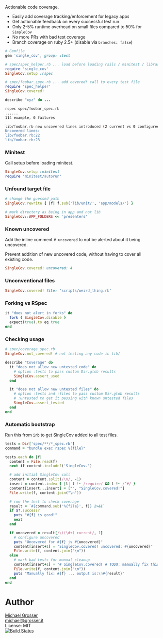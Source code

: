 Actionable code coverage.

 - Easily add coverage tracking/enforcement for legacy apps
 - Get actionable feedback on every successful test run
 - Only 2-5% runtime overhead on small files compared to 50% for `SimpleCov`
 - No more PRs with bad test coverage
 - Branch coverage on ruby 2.5+ (disable via `branches: false`)

```Ruby
# Gemfile
gem 'single_cov', group: :test

# spec/spec_helper.rb ... load before loading rails / minitest / libraries
require 'single_cov'
SingleCov.setup :rspec

# spec/foobar_spec.rb ... add covered! call to every test file
require 'spec_helper'
SingleCov.covered!

describe "xyz" do ...
```

```Bash
rspec spec/foobar_spec.rb
......
114 example, 0 failures

lib/foobar.rb new uncovered lines introduced (2 current vs 0 configured)",
Uncovered lines:
lib/foobar.rb:22
lib/foobar.rb:23
```

### Minitest

Call setup before loading minitest.

```Ruby
SingleCov.setup :minitest
require 'minitest/autorun'
```

### Unfound target file

```Ruby
# change the guessed path
SingleCov.rewrite { |f| f.sub('lib/unit/', 'app/models/') }

# mark directory as being in app and not lib
SingleCov::APP_FOLDERS << 'presenters'
```

### Known uncovered

Add the inline comment `# uncovered` to not be alerted about it being uncovered.

Prevent addition of new uncovered code, without having to cover all existing code.

```Ruby
SingleCov.covered! uncovered: 4
```

### Unconventional files

```Ruby
SingleCov.covered! file: 'scripts/weird_thing.rb'
```

### Forking vs RSpec

```Ruby
it "does not alert in forks" do
  fork { SingleCov.disable }
  expect(true).to eq true
end
```

### Checking usage

```Ruby
# spec/coverage_spec.rb
SingleCov.not_covered! # not testing any code in lib/

describe "Coverage" do
  it "does not allow new untested code" do
    # option :tests to pass custom Dir.glob results
    SingleCov.assert_used
  end

  it "does not allow new untested files" do
    # option :tests and :files to pass custom Dir.glob results
    # :untested to get it passing with known untested files
    SingleCov.assert_tested
  end
end
```

### Automatic bootstrap

Run this from `irb` to get SingleCov added to all test files.

```Ruby
tests = Dir['spec/**/*_spec.rb']
command = "bundle exec rspec %{file}"

tests.each do |f|
  content = File.read(f)
  next if content.include?('SingleCov.')

  # add initial SingleCov call
  content = content.split(/\n/, -1)
  insert = content.index { |l| l !~ /require/ && l !~ /^#/ }
  content[insert...insert] = ["", "SingleCov.covered!"]
  File.write(f, content.join("\n"))

  # run the test to check coverage
  result = `#{command.sub('%{file}', f)} 2>&1`
  if $?.success?
    puts "#{f} is good!"
    next
  end

  if uncovered = result[/\((\d+) current/, 1]
    # configure uncovered
    puts "Uncovered for #{f} is #{uncovered}"
    content[insert+1] = "SingleCov.covered! uncovered: #{uncovered}"
    File.write(f, content.join("\n"))
  else
    # mark bad tests for manual cleanup
    content[insert+1] = "# SingleCov.covered! # TODO: manually fix this"
    File.write(f, content.join("\n"))
    puts "Manually fix: #{f} ... output is:\n#{result}"
  end
end
```

Author
======
[Michael Grosser](http://grosser.it)<br/>
michael@grosser.it<br/>
License: MIT<br/>
[![Build Status](https://travis-ci.org/grosser/single_cov.png)](https://travis-ci.org/grosser/single_cov)
